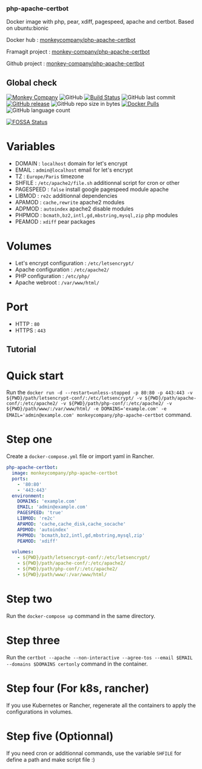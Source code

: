 ### php-apache-certbot
Docker image with php, pear, xdiff, pagespeed, apache and certbot. Based on ubuntu:bionic

Docker hub : [monkeycompany/php-apache-certbot](https://hub.docker.com/r/monkeycompany/php-apache-certbot/)

Framagit project : [monkey-company/php-apache-certbot](https://framagit.org/monkey-company/php-apache-certbot)

Github project : [monkey-company/php-apache-certbot](https://github.com/monkey-company/php-apache-certbot)

## Global check

[![Monkey Company](https://img.shields.io/badge/Monkey-Company-red.svg?longCache=true&style=flat)](https://themonkey.co/)
![GitHub](https://img.shields.io/github/license/monkey-company/php-apache-certbot.svg)
[![Build Status](https://travis-ci.org/monkey-company/php-apache-certbot.svg?branch=master)](https://travis-ci.org/monkey-company/php-apache-certbot)
![GitHub last commit](https://img.shields.io/github/last-commit/monkey-company/php-apache-certbot.svg)
[![GitHub release](https://img.shields.io/github/release/monkey-company/php-apache-certbot.svg)](https://github.com/monkey-company/php-apache-certbot/releases/latest)
![GitHub repo size in bytes](https://img.shields.io/github/repo-size/monkey-company/php-apache-certbot.svg)
[![Docker Pulls](https://img.shields.io/docker/pulls/monkeycompany/php-apache-certbot.svg)](https://hub.docker.com/r/monkeycompany/php-apache-certbot/)
![GitHub language count](https://img.shields.io/github/languages/count/monkey-company/php-apache-certbot.svg)

[![FOSSA Status](https://app.fossa.io/api/projects/git%2Bgithub.com%2Fmonkey-company%2Fphp-apache-certbot.svg?type=large)](https://app.fossa.io/projects/git%2Bgithub.com%2Fmonkey-company%2Fphp-apache-certbot?ref=badge_large)

# Variables

- DOMAIN : ```localhost``` domain for let's encrypt
- EMAIL : ``` admin@localhost ``` email for let's encrypt
- TZ : ``` Europe/Paris ``` timezone
- SHFILE : ``` /etc/apache2/file.sh ``` additionnal script for cron or other
- PAGESPEED : ``` false ``` install google pagespeed module apache
- LIBMOD : ``` re2c ``` additionnal dependencies
- APAMOD : ``` cache,rewrite ``` apache2 modules
- ADPMOD : ``` autoindex ``` apache2 disable modules
- PHPMOD : ``` bcmath,bz2,intl,gd,mbstring,mysql,zip ``` php modules
- PEAMOD : ``` xdiff ``` pear packages

# Volumes
- Let's encrypt configuration : ```/etc/letsencrypt/```
- Apache configuration : ```/etc/apache2/```
- PHP configuration : ```/etc/php/```
- Apache webroot : ```/var/www/html/```

# Port
- HTTP : ```80```
- HTTPS : ```443```

## Tutorial

# Quick start

Run the ```docker run -d --restart=unless-stopped -p 80:80 -p 443:443 -v ${PWD}/path/letsencrypt-conf/:/etc/letsencrypt/ -v ${PWD}/path/apache-conf/:/etc/apache2/ -v ${PWD}/path/php-conf/:/etc/apache2/ -v ${PWD}/path/www/:/var/www/html/ -e DOMAINS='example.com' -e EMAIL='admin@example.com' monkeycompany/php-apache-certbot``` command.

# Step one

Create a ```docker-compose.yml``` file or import yaml in Rancher.

```yaml
php-apache-certbot:
  image: monkeycompany/php-apache-certbot
  ports:
    - '80:80'
    - '443:443'
  environment:
    DOMAINS: 'example.com'
    EMAIL: 'admin@example.com'
    PAGESPEED: 'true'
    LIBMOD: 're2c'
    APAMOD: 'cache,cache_disk,cache_socache'
    APDMOD: 'autoindex'
    PHPMOD: 'bcmath,bz2,intl,gd,mbstring,mysql,zip'
    PEAMOD: 'xdiff'

  volumes:
    - ${PWD}/path/letsencrypt-conf/:/etc/letsencrypt/
    - ${PWD}/path/apache-conf/:/etc/apache2/
    - ${PWD}/path/php-conf/:/etc/apache2/
    - ${PWD}/path/www/:/var/www/html/
```

# Step two

Run the ```docker-compose up``` command in the same directory.

# Step three

Run the ```certbot --apache --non-interactive --agree-tos --email $EMAIL --domains $DOMAINS certonly``` command in the container.

# Step four (For k8s, rancher)

If you use Kubernetes or Rancher, regenerate all the containers to apply the configurations in volumes.

# Step five (Optionnal)

If you need cron or additionnal commands, use the variable ``` SHFILE ``` for define a path and make script file :)
